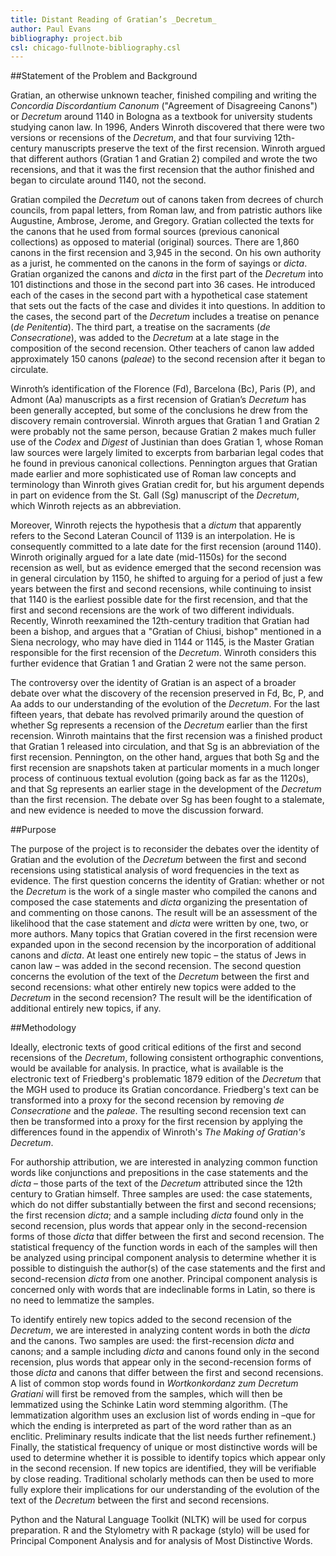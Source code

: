 ```yaml
---
title: Distant Reading of Gratian’s _Decretum_
author: Paul Evans
bibliography: project.bib
csl: chicago-fullnote-bibliography.csl
---
```

##Statement of the Problem and Background

Gratian, an otherwise unknown teacher, finished compiling and writing
the _Concordia Discordantium Canonum_ ("Agreement of Disagreeing
Canons") or _Decretum_ around 1140 in Bologna as a textbook for
university students studying canon law. In 1996, Anders Winroth
discovered that there were two versions or recensions of the
_Decretum_, and that four surviving 12th-century manuscripts preserve
the text of the first recension. Winroth argued that different
authors (Gratian 1 and Gratian 2) compiled and wrote the two
recensions, and that it was the first recension that the author
finished and began to circulate around 1140, not the second.

Gratian compiled the _Decretum_ out of canons taken from decrees
of church councils, from papal letters, from Roman law, and from
patristic authors like Augustine, Ambrose, Jerome, and Gregory.
Gratian collected the texts for the canons that he used from formal
sources (previous canonical collections) as opposed to material
(original) sources. There are 1,860 canons in the first recension
and 3,945 in the second. On his own authority as a jurist, he
commented on the canons in the form of sayings or _dicta_. Gratian
organized the canons and _dicta_ in the first part of the _Decretum_
into 101 distinctions and those in the second part into 36 cases.
He introduced each of the cases in the second part with a hypothetical
case statement that sets out the facts of the case and divides it
into questions. In addition to the cases, the second part of the
_Decretum_ includes a treatise on penance (_de Penitentia_). The
third part, a treatise on the sacraments (_de Consecratione_), was
added to the _Decretum_ at a late stage in the composition of the
second recension. Other teachers of canon law added approximately
150 canons (_paleae_) to the second recension after it began to
circulate.

Winroth’s identification of the Florence (Fd), Barcelona (Bc), Paris
(P), and Admont (Aa) manuscripts as a first recension of Gratian’s
_Decretum_ has been generally accepted, but some of the conclusions
he drew from the discovery remain controversial. Winroth argues
that Gratian 1 and Gratian 2 were probably not the same person,
because Gratian 2 makes much fuller use of the _Codex_ and _Digest_
of Justinian than does Gratian 1, whose Roman law sources were
largely limited to excerpts from barbarian legal codes that he found
in previous canonical collections. Pennington argues that Gratian
made earlier and more sophisticated use of Roman law concepts and
terminology than Winroth gives Gratian credit for, but his argument
depends in part on evidence from the St. Gall (Sg) manuscript of
the _Decretum_, which Winroth rejects as an abbreviation.

Moreover, Winroth rejects the hypothesis that a _dictum_ that
apparently refers to the Second Lateran Council of 1139 is an
interpolation. He is consequently committed to a late date for the
first recension (around 1140). Winroth originally argued for a late
date (mid-1150s) for the second recension as well, but as evidence
emerged that the second recension was in general circulation by
1150, he shifted to arguing for a period of just a few years between
the first and second recensions, while continuing to insist that
1140 is the earliest possible date for the first recension, and
that the first and second recensions are the work of two different
individuals. Recently, Winroth reexamined the 12th-century tradition
that Gratian had been a bishop, and argues that a "Gratian of Chiusi,
bishop" mentioned in a Siena necrology, who may have died in 1144
or 1145, is the Master Gratian responsible for the first recension
of the _Decretum_. Winroth considers this further evidence that
Gratian 1 and Gratian 2 were not the same person.

The controversy over the identity of Gratian is an aspect of a
broader debate over what the discovery of the recension preserved
in Fd, Bc, P, and Aa adds to our understanding of the evolution of
the _Decretum_. For the last fifteen years, that debate has revolved
primarily around the question of whether Sg represents a recension
of the _Decretum_ earlier than the first recension. Winroth maintains
that the first recension was a finished product that Gratian 1
released into circulation, and that Sg is an abbreviation of the
first recension. Pennington, on the other hand, argues that both
Sg and the first recension are snapshots taken at particular moments
in a much longer process of continuous textual evolution (going
back as far as the 1120s), and that Sg represents an earlier stage
in the development of the _Decretum_ than the first recension. The
debate over Sg has been fought to a stalemate, and new evidence is
needed to move the discussion forward.

##Purpose

The purpose of the project is to reconsider the debates over the
identity of Gratian and the evolution of the _Decretum_ between the
first and second recensions using statistical analysis of word
frequencies in the text as evidence. The first question concerns
the identity of Gratian: whether or not the _Decretum_ is the work
of a single master who compiled the canons and composed the case
statements and _dicta_ organizing the presentation of and commenting
on those canons. The result will be an assessment of the likelihood
that the case statement and _dicta_ were written by one, two, or
more authors.  Many topics that Gratian covered in the first recension
were expanded upon in the second recension by the incorporation of
additional canons and _dicta_. At least one entirely new topic –
the status of Jews in canon law – was added in the second recension.
The second question concerns the evolution of the text of the
_Decretum_ between the first and second recensions: what other
entirely new topics were added to the _Decretum_ in the second
recension? The result will be the identification of additional
entirely new topics, if any.

##Methodology

Ideally, electronic texts of good critical editions of the first
and second recensions of the _Decretum_, following consistent
orthographic conventions, would be available for analysis. In
practice, what is available is the electronic text of Friedberg's
problematic 1879 edition of the _Decretum_ that the MGH used to
produce its Gratian concordance. Friedberg's text can be transformed
into a proxy for the second recension by removing _de Consecratione_
and the _paleae_. The resulting second recension text can then be
transformed into a proxy for the first recension by applying the
differences found in the appendix of Winroth's  _The Making of
Gratian's Decretum_.

For authorship attribution, we are interested in analyzing common
function words like conjunctions and prepositions in the case
statements and the _dicta_ – those parts of the text of the _Decretum_
attributed since the 12th century to Gratian himself. Three samples
are used: the case statements, which do not differ substantially
between the first and second recensions; the first recension _dicta_;
and a sample including _dicta_ found only in the second recension,
plus words that appear only in the second-recension forms of those
_dicta_ that differ between the first and second recension. The
statistical frequency of the function words in each of the samples
will then be analyzed using principal component analysis to determine
whether it is possible to distinguish the author(s) of the case
statements and the first and second-recension _dicta_ from one
another. Principal component analysis is concerned only with words
that are indeclinable forms in Latin, so there is no need to lemmatize
the samples.

To identify entirely new topics added to the second recension of
the _Decretum_, we are interested in analyzing content words in
both the _dicta_ and the canons. Two samples are used: the
first-recension _dicta_ and canons; and a sample including _dicta_
and canons found only in the second recension, plus words that
appear only in the second-recension forms of those _dicta_ and
canons that differ between the first and second recensions. A list
of common stop words found in _Wortkonkordanz zum Decretum Gratiani_
will first be removed from the samples, which will then be lemmatized
using the Schinke Latin word stemming algorithm. (The lemmatization
algorithm uses an exclusion list of words ending in –que for which
the ending is interpreted as part of the word rather than as an
enclitic. Preliminary results indicate that the list needs further
refinement.) Finally, the statistical frequency of unique or most
distinctive words will be used to determine whether it is possible
to identify topics which appear only in the second recension. If
new topics are identified, they will be verifiable by close reading.
Traditional scholarly methods can then be used to more fully explore
their implications for our understanding of the evolution of the
text of the _Decretum_ between the first and second recensions.

Python and the Natural Language Toolkit (NLTK) will be used for
corpus preparation. R and the Stylometry with R package (stylo)
will be used for Principal Component Analysis and for analysis of
Most Distinctive Words.
